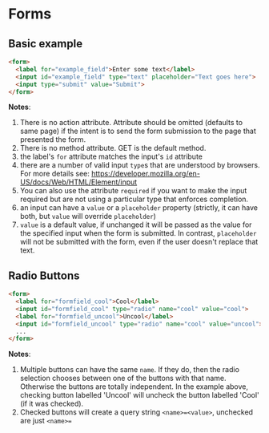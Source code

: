 Forms
=====

Basic example
-------------

```html
<form>
  <label for="example_field">Enter some text</label>
  <input id="example_field" type="text" placeholder="Text goes here">
  <input type="submit" value="Submit">
</form>
```
**Notes**:

1. There is no action attribute. Attribute should be omitted (defaults to same page) if the intent is to send the
   form submission to the page that presented the form.
2. There is no method attribute. GET is the default method.
3. the label's `for` attribute matches the input's `id` attribute
4. there are a number of valid input `type`s that are understood by browsers. For more details 
   see: <https://developer.mozilla.org/en-US/docs/Web/HTML/Element/input>
5. You can also use the attribute `required` if you want to make the input required but are not using a particular type that enforces 
   completion.
6. an input can have a `value` or a `placeholder` property (strictly, it can have both, but `value` will override `placeholder`)
7. `value` is a default value, if unchanged it will be passed as the value for the specified input when the form is submitted. In
   contrast, `placeholder` will not be submitted with the form, even if the user doesn't replace that text.
   

Radio Buttons
-------------

```html
<form>
  <label for="formfield_cool">Cool</label>
  <input id="formfield_cool" type="radio" name="cool" value="cool">
  <label for="formfield_uncool">Uncool</label>
  <input id="formfield_uncool" type="radio" name="cool" value="uncool">
  ...
</form>
```
**Notes**:

1. Multiple buttons can have the same `name`. If they do, then the radio selection chooses between one of the buttons with that name.
   Otherwise the buttons are totally independent. In the example above, checking button labelled 'Uncool' will uncheck the button labelled 
   'Cool' (if it was checked).
2. Checked buttons will create a query string `<name>=<value>`, unchecked are just `<name>=`
